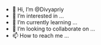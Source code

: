 - 👋 Hi, I’m @Divyapriy
- 👀 I’m interested in ...
- 🌱 I’m currently learning ...
- 💞️ I’m looking to collaborate on ...
- 📫 How to reach me ...

<!---
Divyapriy/Divyapriy is a ✨ special ✨ repository because its `README.md` (this file) appears on your GitHub profile.
You can click the Preview link to take a look at your changes.
--->
